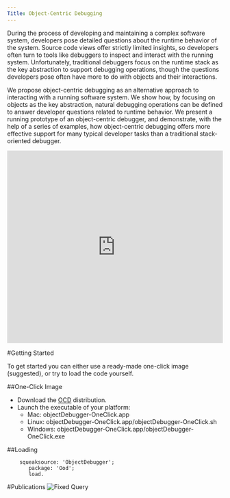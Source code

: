```yaml
---
Title: Object-Centric Debugging
---
```


During the process of developing and maintaining a complex software system, developers pose detailed questions about the runtime behavior of the system. Source code views offer strictly limited insights, so developers often turn to tools like debuggers to inspect and interact with the running system. Unfortunately, traditional debuggers focus on the runtime stack as the key abstraction to support debugging operations, though the questions developers pose often have more to do with objects and their interactions.

We propose object-centric debugging as an alternative approach to interacting with a running software system. We show how, by focusing on objects as the key abstraction, natural debugging operations can be defined to answer developer questions related to runtime behavior. We present a running prototype of an object-centric debugger, and demonstrate, with the help of a series of examples, how object-centric debugging offers more effective support for many typical developer tasks than a traditional stack-oriented debugger.


<div style="width: 100%" id="\__ss_13234611"><iframe src="http://www.slideshare.net/slideshow/embed_code/13234611" width="100%" height="450" frameborder="0" marginwidth="0" marginheight="0" scrolling="no"></iframe></div>



#Getting Started

To get started you can either use a ready-made one-click image (suggested), or try to load the code yourself.

##One-Click Image

-  Download the [OCD](http://scg.unibe.ch/jenkins/job/ObjectDebugger/lastSuccessfulBuild/artifact/objectDebugger-OneClick.zip) distribution.
-  Launch the executable of your platform:
	-  Mac: objectDebugger-OneClick.app
	-  Linux: objectDebugger-OneClick.app/objectDebugger-OneClick.sh
	-  Windows: objectDebugger-OneClick.app/objectDebugger-OneClick.exe


##Loading
``` Gofer new
 	squeaksource: 'ObjectDebugger';
       package: 'Ood';
       load.
```

#Publications
![Fixed Query](%base_url%/scgbib/fixedquery)
